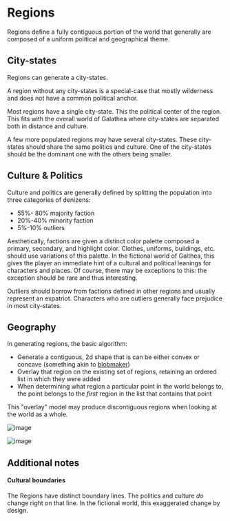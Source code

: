 # Regions

Regions define a fully contiguous portion of the world that generally are composed of a uniform political and geographical theme.

## City-states

Regions can generate a city-states.

A region without any city-states is a special-case that mostly wilderness and does not have a common political anchor.

Most regions have a single city-state. This the political center of the region. This fits with the overall world of Galathea where city-states are separated both in distance and culture.

A few more populated regions may have several city-states. These city-states should share the same politics and culture. One of the city-states should be the dominant one with the others being smaller.

## Culture & Politics

Culture and politics are generally defined by splitting the population into three categories of denizens:

-   55%- 80% majority faction
-   20%-40% minority faction
-   5%-10% outliers

Aesthetically, factions are given a distinct color palette composed a primary, secondary, and highlight color. Clothes, uniforms, buildings, etc. should use variations of this palette. In the fictional world of Galthea, this gives the player an immediate hint of a cultural and political leanings for characters and places. Of course, there may be exceptions to this: the exception should be rare and thus interesting.

Outliers should borrow from factions defined in other regions and usually represent an expatriot. Characters who are outliers generally face prejudice in most city-states.


## Geography

In generating regions, the basic algorithm:

- Generate a contiguous, 2d shape that is can be either convex or concave (something akin to [blobmaker](https://www.blobmaker.app/))
- Overlay that region on the existing set of regions, retaining an ordered list in which they were added
- When determining what region a particular point in the world belongs to, the point belongs to the _first_ region in the list that contains that point

This "overlay" model may produce discontiguous regions when looking at the world as a whole.

![image](https://user-images.githubusercontent.com/65878718/162629918-4112f84e-b806-47e1-be6c-e485d0db1d32.png)

![image](https://user-images.githubusercontent.com/65878718/162629932-ce8a224e-09e6-4bb3-93ee-4b6e5f57370b.png)


## Additional notes

#### Cultural boundaries

The Regions have distinct boundary lines.  The politics and culture _do_ change right on that line. In the fictional world, this exaggerated change by design.
